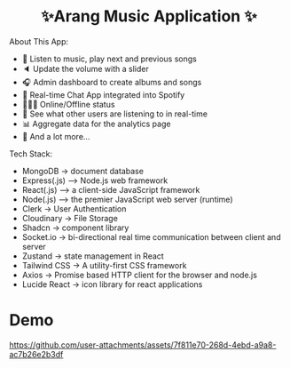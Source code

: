 <h1 align="center">✨Arang Music Application ✨</h1>

About This App:

-   🎸 Listen to music, play next and previous songs
-   🔈 Update the volume with a slider
-   🎧 Admin dashboard to create albums and songs
-   💬 Real-time Chat App integrated into Spotify
-   👨🏼‍💼 Online/Offline status
-   👀 See what other users are listening to in real-time
-   📊 Aggregate data for the analytics page
-   🚀 And a lot more...

Tech Stack:
- MongoDB -> document database
- Express(.js) —> Node.js web framework
- React(.js) —> a client-side JavaScript framework
- Node(.js) —> the premier JavaScript web server (runtime)
- Clerk -> User Authentication
- Cloudinary -> File Storage
- Shadcn -> component library
- Socket.io -> bi-directional real time communication between client and server 
- Zustand -> state management in React
- Tailwind CSS -> A utility-first CSS framework
- Axios -> Promise based HTTP client for the browser and node.js
- Lucide React -> icon library for react applications

# Demo
https://github.com/user-attachments/assets/7f811e70-268d-4ebd-a9a8-ac7b26e2b3df

